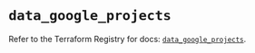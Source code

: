 # `data_google_projects`

Refer to the Terraform Registry for docs: [`data_google_projects`](https://registry.terraform.io/providers/hashicorp/google/6.46.0/docs/data-sources/projects).
